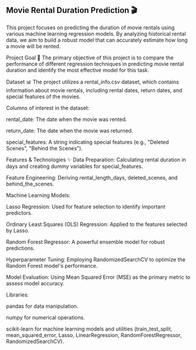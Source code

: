 ## Movie Rental Duration Prediction 🎬
This project focuses on predicting the duration of movie rentals using various machine learning regression models. By analyzing historical rental data, we aim to build a robust model that can accurately estimate how long a movie will be rented.

Project Goal 🎯
The primary objective of this project is to compare the performance of different regression techniques in predicting movie rental duration and identify the most effective model for this task.

Dataset 📊
The project utilizes a rental_info.csv dataset, which contains information about movie rentals, including rental dates, return dates, and special features of the movies.

Columns of interest in the dataset:

rental_date: The date when the movie was rented.

return_date: The date when the movie was returned.

special_features: A string indicating special features (e.g., "Deleted Scenes", "Behind the Scenes").

Features & Technologies ✨
Data Preparation: Calculating rental duration in days and creating dummy variables for special_features.

Feature Engineering: Deriving rental_length_days, deleted_scenes, and behind_the_scenes.

Machine Learning Models:

Lasso Regression: Used for feature selection to identify important predictors.

Ordinary Least Squares (OLS) Regression: Applied to the features selected by Lasso.

Random Forest Regressor: A powerful ensemble model for robust predictions.

Hyperparameter Tuning: Employing RandomizedSearchCV to optimize the Random Forest model's performance.

Model Evaluation: Using Mean Squared Error (MSE) as the primary metric to assess model accuracy.

Libraries:

pandas for data manipulation.

numpy for numerical operations.

scikit-learn for machine learning models and utilities (train_test_split, mean_squared_error, Lasso, LinearRegression, RandomForestRegressor, RandomizedSearchCV).
